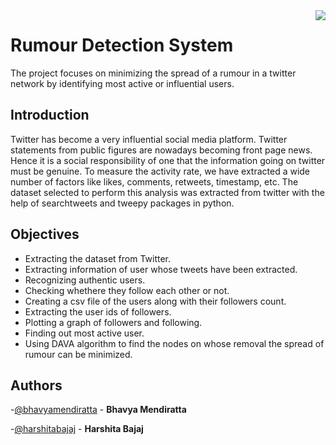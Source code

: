 <img src="icon.png" align="right" />

# Rumour Detection System

The project focuses on minimizing the spread of a rumour in a twitter network by identifying most active or influential users.

## Introduction
Twitter has become a very influential social media platform. Twitter statements from public figures are nowadays becoming front page news. Hence it is a social responsibility of one that the information going on twitter must be genuine. To measure the activity rate, we have extracted a wide number of factors like likes, comments, retweets, timestamp, etc. The dataset selected to  perform this analysis was extracted from twitter with the help of searchtweets and tweepy packages in python.

## Objectives

- Extracting the dataset from Twitter.
- Extracting information of user whose tweets have been extracted.
- Recognizing authentic users.
- Checking whethere they follow each other or not.
- Creating a csv file of the users along with their followers count.
- Extracting the user ids of followers.
- Plotting a graph of followers and following.
- Finding out most active user.
- Using DAVA algorithm to find the nodes on whose removal the spread of rumour can be minimized.

## Authors
-[@bhavyamendiratta](https://github.com/bhavyamendiratta) - **Bhavya Mendiratta**

-[@harshitabajaj](https://github.com/harshitabajaj) - **Harshita Bajaj**



